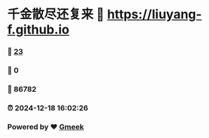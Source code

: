 # 千金散尽还复来 :link: https://liuyang-f.github.io 
### :page_facing_up: [23](https://liuyang-f.github.io/tag.html) 
### :speech_balloon: 0 
### :hibiscus: 86782 
### :alarm_clock: 2024-12-18 16:02:26 
### Powered by :heart: [Gmeek](https://github.com/Meekdai/Gmeek)
